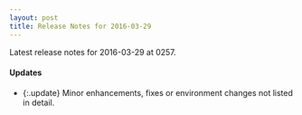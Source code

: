 ```yaml
---
layout: post
title: Release Notes for 2016-03-29
---
```


Latest release notes for 2016-03-29 at 0257.

<div class='updates' markdown='1'>

#### Updates

- {:.update} Minor enhancements, fixes or environment changes not listed in detail.

</div>


